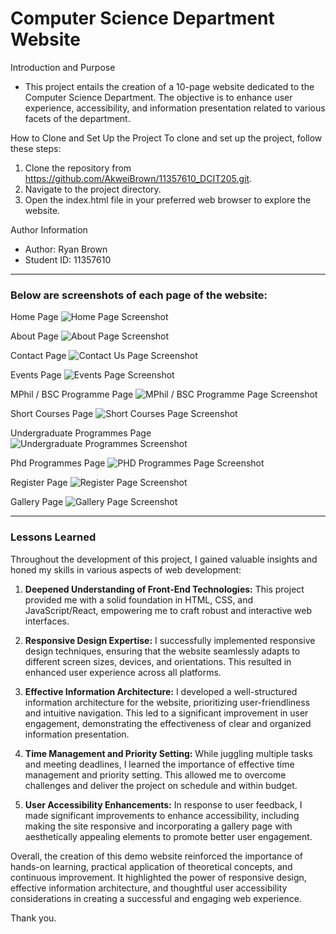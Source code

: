 # Computer Science Department Website

Introduction and Purpose
- This project entails the creation of a 10-page website dedicated to the Computer Science Department. The objective is to enhance user experience, accessibility, and information presentation related to various facets of the department.

How to Clone and Set Up the Project
To clone and set up the project, follow these steps:
1. Clone the repository from https://github.com/AkweiBrown/11357610_DCIT205.git.
2. Navigate to the project directory.
3. Open the index.html file in your preferred web browser to explore the website.

Author Information
- Author: Ryan Brown
- Student ID: 11357610
  
---

### Below are screenshots of each page of the website:

Home Page
![Home Page Screenshot](img/homepage.jpeg)


About Page
![About Page Screenshot](img/homepage.jpeg)


Contact Page
![Contact Us Page Screenshot](img/contactpage.jpeg)


Events Page
![Events Page Screenshot](img/eventspage.jpeg)


MPhil / BSC Programme Page
![MPhil / BSC Programme Page Screenshot](img/mphilpage.jpeg)


Short Courses Page
![Short Courses Page Screenshot](img/shortcourse.jpeg)


Undergraduate Programmes Page
![Undergraduate Programmes Screenshot](img/undergradpage.jpeg)


Phd Programmes Page
![PHD Programmes Page Screenshot](img/phdpage.jpeg)


Register Page
![Register Page Screenshot](img/registerpage.jpeg)


Gallery Page
![Gallery Page Screenshot](img/gallerypage.jpeg)

---

### Lessons Learned

Throughout the development of this project, I gained valuable insights and honed my skills in various aspects of web development:

1. **Deepened Understanding of Front-End Technologies:** This project provided me with a solid foundation in HTML, CSS, and JavaScript/React, empowering me to craft robust and interactive web interfaces.

2. **Responsive Design Expertise:** I successfully implemented responsive design techniques, ensuring that the website seamlessly adapts to different screen sizes, devices, and orientations. This resulted in enhanced user experience across all platforms.

3. **Effective Information Architecture:** I developed a well-structured information architecture for the website, prioritizing user-friendliness and intuitive navigation. This led to a significant improvement in user engagement, demonstrating the effectiveness of clear and organized information presentation.

4. **Time Management and Priority Setting:** While juggling multiple tasks and meeting deadlines, I learned the importance of effective time management and priority setting. This allowed me to overcome challenges and deliver the project on schedule and within budget.

5. **User Accessibility Enhancements:** In response to user feedback, I made significant improvements to enhance accessibility, including making the site responsive and incorporating a gallery page with aesthetically appealing elements to promote better user engagement.

Overall, the creation of this demo website reinforced the importance of hands-on learning, practical application of theoretical concepts, and continuous improvement. It highlighted the power of responsive design, effective information architecture, and thoughtful user accessibility considerations in creating a successful and engaging web experience.

Thank you.